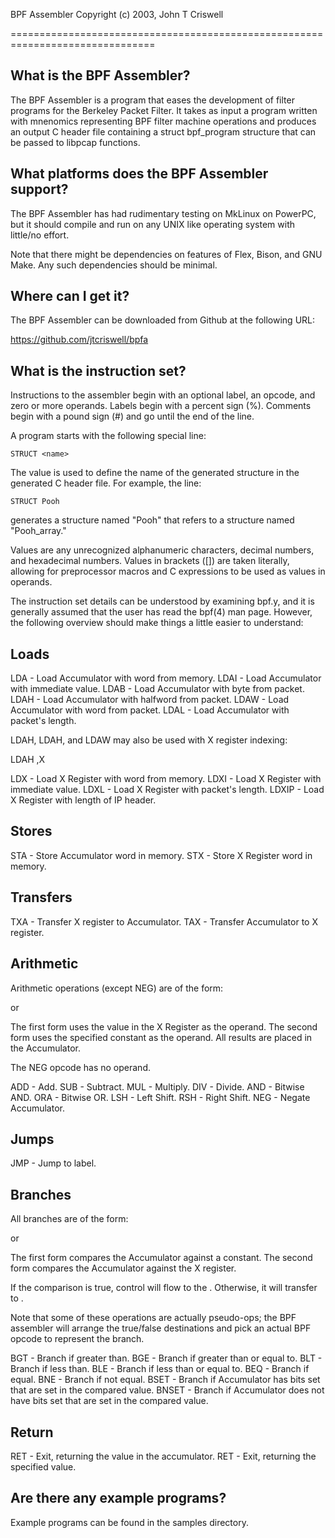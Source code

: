 BPF Assembler
Copyright (c) 2003, John T Criswell

===============================================================================

What is the BPF Assembler?
--------------------------
The BPF Assembler is a program that eases the development of filter programs
for the Berkeley Packet Filter.  It takes as input a program written with
mnenomics representing BPF filter machine operations and produces an output C
header file containing a struct bpf_program structure that can be passed to
libpcap functions.

What platforms does the BPF Assembler support?
----------------------------------------------
The BPF Assembler has had rudimentary testing on MkLinux on PowerPC, but it
should compile and run on any UNIX like operating system with little/no
effort.

Note that there might be dependencies on features of Flex, Bison, and GNU Make.
Any such dependencies should be minimal.

Where can I get it?
-------------------
The BPF Assembler can be downloaded from Github at the following URL:

https://github.com/jtcriswell/bpfa

What is the instruction set?
-----------------------------
Instructions to the assembler begin with an optional label, an opcode, and zero
or more operands.  Labels begin with a percent sign (%).  Comments begin with a
pound sign (#) and go until the end of the line.

A program starts with the following special line:

	STRUCT <name>

The value <name> is used to define the name of the generated structure in the
generated C header file.  For example, the line:

	STRUCT Pooh

generates a structure named "Pooh" that refers to a structure named
"Pooh_array."

Values are any unrecognized alphanumeric characters, decimal numbers, and
hexadecimal numbers.  Values in brackets ([]) are taken literally, allowing for
preprocessor macros and C expressions to be used as values in operands.

The instruction set details can be understood by examining bpf.y, and it is
generally assumed that the user has read the bpf(4) man page.  However, the
following overview should make things a little easier to understand:

Loads
-----
LDA  <Value> - Load Accumulator with word from memory.
LDAI <Value> - Load Accumulator with immediate value.
LDAB <Value> - Load Accumulator with byte from packet.
LDAH <Value> - Load Accumulator with halfword from packet.
LDAW <Value> - Load Accumulator with word from packet.
LDAL         - Load Accumulator with packet's length.

LDAH, LDAH, and LDAW may also be used with X register indexing:

LDAH <Value>,X

LDX   <Value> - Load X Register with word from memory.
LDXI  <Value> - Load X Register with immediate value.
LDXL          - Load X Register with packet's length.
LDXIP         - Load X Register with length of IP header.

Stores
------
STA <Value> - Store Accumulator word in memory.
STX <Value> - Store X Register word in memory.

Transfers
---------
TXA - Transfer X register to Accumulator.
TAX - Transfer Accumulator to X register.

Arithmetic
----------
Arithmetic operations (except NEG) are of the form:

<optional label> <opcode>

or

<optional label> <opcode> <Value>

The first form uses the value in the X Register as the operand.  The second
form uses the specified constant as the operand.  All results are placed in the
Accumulator.

The NEG opcode has no operand.

ADD - Add.
SUB - Subtract.
MUL - Multiply.
DIV - Divide.
AND - Bitwise AND.
ORA - Bitwise OR.
LSH - Left Shift.
RSH - Right Shift.
NEG - Negate Accumulator.

Jumps
-----
JMP <label> - Jump to label.

Branches
--------
All branches are of the form:

<optional label> <opcode> <Value> <true label> <false label>

or

<optional label> <opcode> <true label> <false label>

The first form compares the Accumulator against a constant.  The second form
compares the Accumulator against the X register.

If the comparison is true, control will flow to the <true label>.  Otherwise,
it will transfer to <false label>.

Note that some of these operations are actually pseudo-ops; the BPF assembler
will arrange the true/false destinations and pick an actual BPF opcode to
represent the branch.

BGT   - Branch if greater than.
BGE   - Branch if greater than or equal to.
BLT   - Branch if less than.
BLE   - Branch if less than or equal to.
BEQ   - Branch if equal.
BNE   - Branch if not equal.
BSET  - Branch if Accumulator has bits set that are set in the compared value.
BNSET - Branch if Accumulator does not have bits set that are set in the
        compared value.

Return
------
RET         - Exit, returning the value in the accumulator.
RET <Value> - Exit, returning the specified value.

Are there any example programs?
-------------------------------
Example programs can be found in the samples directory.

